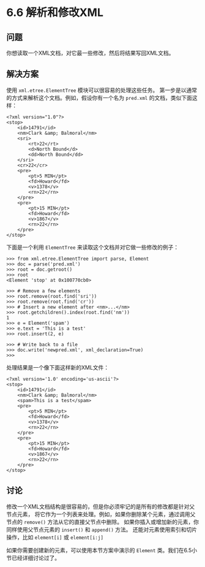 

# 6.6 解析和修改XML

## 问题

你想读取一个XML文档，对它最一些修改，然后将结果写回XML文档。

## 解决方案

使用 `xml.etree.ElementTree` 模块可以很容易的处理这些任务。 第一步是以通常的方式来解析这个文档。例如，假设你有一个名为
`pred.xml` 的文档，类似下面这样：

    
    
    <?xml version="1.0"?>
    <stop>
        <id>14791</id>
        <nm>Clark &amp; Balmoral</nm>
        <sri>
            <rt>22</rt>
            <d>North Bound</d>
            <dd>North Bound</dd>
        </sri>
        <cr>22</cr>
        <pre>
            <pt>5 MIN</pt>
            <fd>Howard</fd>
            <v>1378</v>
            <rn>22</rn>
        </pre>
        <pre>
            <pt>15 MIN</pt>
            <fd>Howard</fd>
            <v>1867</v>
            <rn>22</rn>
        </pre>
    </stop>
    

下面是一个利用 `ElementTree` 来读取这个文档并对它做一些修改的例子：

    
    
    >>> from xml.etree.ElementTree import parse, Element
    >>> doc = parse('pred.xml')
    >>> root = doc.getroot()
    >>> root
    <Element 'stop' at 0x100770cb0>
    
    >>> # Remove a few elements
    >>> root.remove(root.find('sri'))
    >>> root.remove(root.find('cr'))
    >>> # Insert a new element after <nm>...</nm>
    >>> root.getchildren().index(root.find('nm'))
    1
    >>> e = Element('spam')
    >>> e.text = 'This is a test'
    >>> root.insert(2, e)
    
    >>> # Write back to a file
    >>> doc.write('newpred.xml', xml_declaration=True)
    >>>
    

处理结果是一个像下面这样新的XML文件：

    
    
    <?xml version='1.0' encoding='us-ascii'?>
    <stop>
        <id>14791</id>
        <nm>Clark &amp; Balmoral</nm>
        <spam>This is a test</spam>
        <pre>
            <pt>5 MIN</pt>
            <fd>Howard</fd>
            <v>1378</v>
            <rn>22</rn>
        </pre>
        <pre>
            <pt>15 MIN</pt>
            <fd>Howard</fd>
            <v>1867</v>
            <rn>22</rn>
        </pre>
    </stop>
    

## 讨论

修改一个XML文档结构是很容易的，但是你必须牢记的是所有的修改都是针对父节点元素， 将它作为一个列表来处理。例如，如果你删除某个元素，通过调用父节点的
`remove()` 方法从它的直接父节点中删除。 如果你插入或增加新的元素，你同样使用父节点元素的 `insert()` 和 `append()` 方法。
还能对元素使用索引和切片操作，比如 `element[i]` 或 `element[i:j]`

如果你需要创建新的元素，可以使用本节方案中演示的 `Element` 类。我们在6.5小节已经详细讨论过了。

